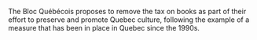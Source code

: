 The Bloc Québécois proposes to remove the tax on books as part of their effort to preserve and promote Quebec culture, following the example of a measure that has been in place in Quebec since the 1990s.
